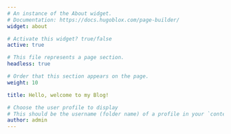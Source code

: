 ```yaml
---
# An instance of the About widget.
# Documentation: https://docs.hugoblox.com/page-builder/
widget: about

# Activate this widget? true/false
active: true

# This file represents a page section.
headless: true

# Order that this section appears on the page.
weight: 10

title: Hello, welcome to my Blog!

# Choose the user profile to display
# This should be the username (folder name) of a profile in your `content/authors/` folder.
author: admin
---
```

